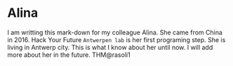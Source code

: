 # Alina

I am writting this mark-down for my colleague Alina. She came from China
in 2016. Hack Your Future `Antwerpen lab` is her first programing step. She is
living in Antwerp city. This is what I know about her until now. I will add more
about her in the future. THM@rasoli1
